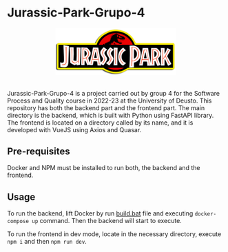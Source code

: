 # Jurassic-Park-Grupo-4
<p align="center">
  <img src="https://raw.githubusercontent.com/spqdeusto/Jurassic-Park-Grupo-4/main/frontend/public/img/brand/logo.png" alt="logo" width="280"/>
</p><br>
Jurassic-Park-Grupo-4 is a project carried out by group 4 for the Software Process and Quality course in 2022-23 at the University of Deusto. This repository has both the backend part and the frontend part. The main directory is the backend, which is built with Python using FastAPI library. The frontend is located on a directory called by its name, and it is developed with VueJS using Axios and Quasar.

## Pre-requisites
Docker and NPM must be installed to run both, the backend and the frontend. 

## Usage
To run the backend, lift Docker by run [build.bat](build.bat) file and executing ```docker-compose up``` command. Then the backend will start to execute. 

To run the frontend in dev mode, locate in the necessary directory, execute ```npm i``` and then ```npm run dev```.
